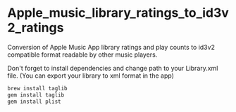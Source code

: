 # Apple_music_library_ratings_to_id3v2_ratings

Conversion of Apple Music App library ratings and play counts to id3v2 compatible format readable by other music players.

Don't forget to install dependencies and change path to your Library.xml file. (You can export your library to xml format in the app)

```sh
brew install taglib
gem install taglib
gem install plist
```
